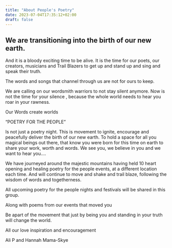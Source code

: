 ```yaml
---
title: "About People's Poetry"
date: 2023-07-04T17:35:12+02:00
draft: false
---
```


## We are transitioning into the birth of our new earth.

And it is a bloody exciting time to be alive.
It is the time for our poets, our creators, musicians and Trail Blazers to get up and stand up and sing and speak their truth.

The words and songs that channel through us are not for ours to keep.

We are calling on our wordsmith warriors to not stay silent anymore.
Now is not the time for your silence , because the whole world needs to hear you roar in your rawness.

Our Words create worlds

“POETRY FOR THE PEOPLE”

Is not just a poetry night.
This is movement to ignite, encourage and peacefully deliver the birth of our new earth.
To hold a space for all you magical beings out there, that know you were born for this time on earth to share your work, worth and words.
We see you, we believe in you and we want to hear you….

We have journeyed around the majestic mountains having held 10 heart opening and healing poetry for the people events, at a different location each time.
And will continue to move and shake and trail blaze, following the wisdom of words and togetherness.

All upcoming poetry for the people nights and festivals will be shared in this group.

Along with poems from our events that moved you

Be apart of the movement that just by being you and standing in your truth will change the world.

All our love inspiration and encouragement

Ali P and Hannah Mama-Skye
